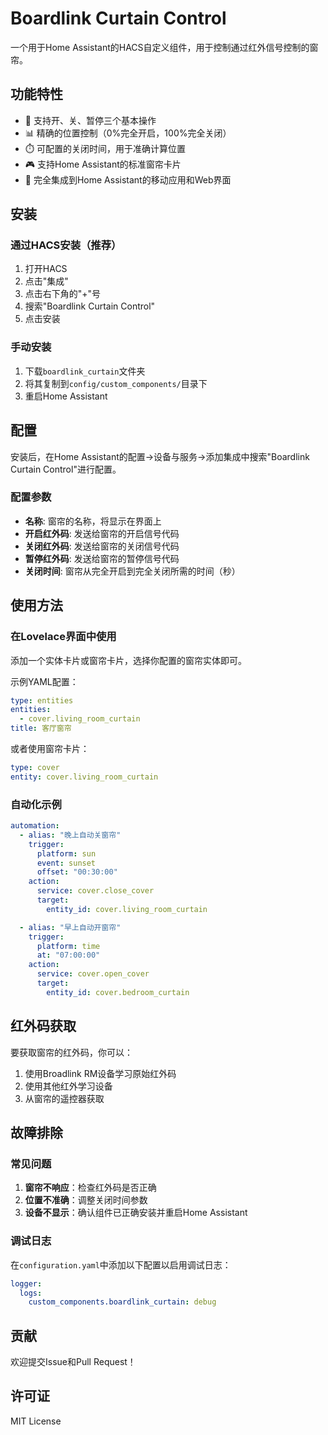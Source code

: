 # Boardlink Curtain Control

一个用于Home Assistant的HACS自定义组件，用于控制通过红外信号控制的窗帘。

## 功能特性

- 🎯 支持开、关、暂停三个基本操作
- 📊 精确的位置控制（0%完全开启，100%完全关闭）
- ⏱️ 可配置的关闭时间，用于准确计算位置
- 🎮 支持Home Assistant的标准窗帘卡片
- 📱 完全集成到Home Assistant的移动应用和Web界面

## 安装

### 通过HACS安装（推荐）

1. 打开HACS
2. 点击"集成"
3. 点击右下角的"+"号
4. 搜索"Boardlink Curtain Control"
5. 点击安装

### 手动安装

1. 下载`boardlink_curtain`文件夹
2. 将其复制到`config/custom_components/`目录下
3. 重启Home Assistant

## 配置

安装后，在Home Assistant的配置->设备与服务->添加集成中搜索"Boardlink Curtain Control"进行配置。

### 配置参数

- **名称**: 窗帘的名称，将显示在界面上
- **开启红外码**: 发送给窗帘的开启信号代码
- **关闭红外码**: 发送给窗帘的关闭信号代码
- **暂停红外码**: 发送给窗帘的暂停信号代码
- **关闭时间**: 窗帘从完全开启到完全关闭所需的时间（秒）

## 使用方法

### 在Lovelace界面中使用

添加一个实体卡片或窗帘卡片，选择你配置的窗帘实体即可。

示例YAML配置：

```yaml
type: entities
entities:
  - cover.living_room_curtain
title: 客厅窗帘
```

或者使用窗帘卡片：

```yaml
type: cover
entity: cover.living_room_curtain
```

### 自动化示例

```yaml
automation:
  - alias: "晚上自动关窗帘"
    trigger:
      platform: sun
      event: sunset
      offset: "00:30:00"
    action:
      service: cover.close_cover
      target:
        entity_id: cover.living_room_curtain

  - alias: "早上自动开窗帘"
    trigger:
      platform: time
      at: "07:00:00"
    action:
      service: cover.open_cover
      target:
        entity_id: cover.bedroom_curtain
```

## 红外码获取

要获取窗帘的红外码，你可以：

1. 使用Broadlink RM设备学习原始红外码
2. 使用其他红外学习设备
3. 从窗帘的遥控器获取

## 故障排除

### 常见问题

1. **窗帘不响应**：检查红外码是否正确
2. **位置不准确**：调整关闭时间参数
3. **设备不显示**：确认组件已正确安装并重启Home Assistant

### 调试日志

在`configuration.yaml`中添加以下配置以启用调试日志：

```yaml
logger:
  logs:
    custom_components.boardlink_curtain: debug
```

## 贡献

欢迎提交Issue和Pull Request！

## 许可证

MIT License